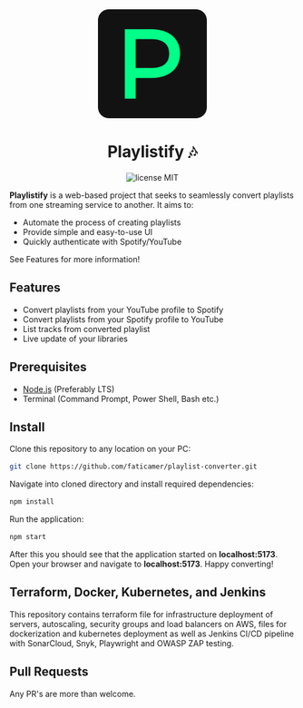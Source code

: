 <div align="center">
    <img src="./client/public/android-chrome-192x192.png">
    <h1>Playlistify 🎶</h1>
    <img src="https://img.shields.io/badge/license-Apache 2.0-red" alt="license MIT">
</div>

<b>Playlistify</b> is a web-based project that seeks to seamlessly convert playlists from one streaming service to another. It aims to:

- Automate the process of creating playlists
- Provide simple and easy-to-use UI
- Quickly authenticate with Spotify/YouTube

See Features for more information!

Features
--------

- Convert playlists from your YouTube profile to Spotify
- Convert playlists from your Spotify profile to YouTube
- List tracks from converted playlist
- Live update of your libraries

Prerequisites
-------------

- [Node.js](https://nodejs.org/en) (Preferably LTS)
- Terminal (Command Prompt, Power Shell, Bash etc.)

Install
-------

Clone this repository to any location on your PC:
```bash
git clone https://github.com/faticamer/playlist-converter.git
```
Navigate into cloned directory and install required dependencies:
```bash
npm install
```
Run the application:
```bash
npm start
```
After this you should see that the application started on <b>localhost:5173</b>. Open your browser and navigate to 
<b>localhost:5173</b>. Happy converting!

Terraform, Docker, Kubernetes, and Jenkins
-------------
This repository contains terraform file for infrastructure deployment of servers, autoscaling, security groups and load balancers on AWS, files for dockerization and kubernetes deployment as well as Jenkins CI/CD pipeline with SonarCloud, Snyk, Playwright and OWASP ZAP testing.

Pull Requests
-------------
Any PR's are more than welcome. 